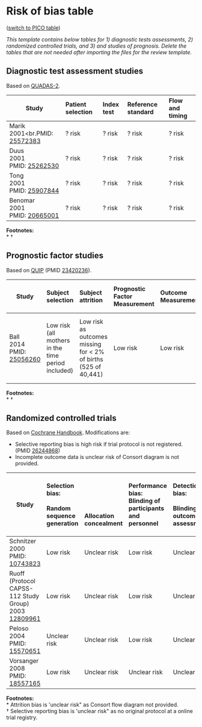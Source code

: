 # Risk of bias table
([switch to PICO table](pico-table.md))

<i>This template contains below tables for 1) diagnostic tests assessments, 2) randomized controlled trials, and 3) and studies of prognosis. Delete the tables that are not needed after importing the files for the review template.</i>

## Diagnostic test assessment studies

Based on [QUADAS-2](http://www.bristol.ac.uk/social-community-medicine/projects/quadas/quadas-2/).

|  Study                                      | Patient selection|Index test |Reference standard |Flow and timing|
| -------------------------------------------------|:----------------|:-----------|:------------------|:--------------|
| Marik<br>2001<br.PMID: [25572383](http://pubmed.gov/25572383)|?  risk         |?  risk     |?  risk       |?  risk   |
| Duus<br>2001<br>PMID: [25262530](http://pubmed.gov/25262530)|?  risk         |?  risk     |?  risk       |?  risk   |
| Tong<br>2001<br>PMID: [25907844](http://pubmed.gov/25907844)|?  risk         |?  risk     |?  risk       |?  risk   |
| Benomar<br>2001<br>PMID: [20665001](http://pubmed.gov/20665001)|?  risk         |?  risk     |?  risk       |?  risk   |

**Footnotes:**<br>
*
†

## Prognostic factor studies

Based on [QUIP](http://methods.cochrane.org/sites/methods.cochrane.org.prognosis/files/public/uploads/QUIPS%20tool.pdf) (PMID [23420236](https://pubmed.gov/23420236)).

|  Study             |Subject selection|Subject attrition |Prognostic Factor Measurement |Outcome Measurement|Study Confounding|Statistical Analysis and Reporting|
| ----------------------------------------------------------------|:--------|:--------|:--------|:--------|:--------|:-------|
| Ball<br>2014<br>PMID: [25056260](https://pubmed.gov/25056260)| Low risk (all mothers in the time period included)   | Low risk as outcomes missing for < 2% of births (525 of 40,441) | Low risk |Low risk  |Low risk. Confounders tested included:<br>• Parity<br>•  "Outcome of the previous birth" |Low risk. Used conditional logistic regression to control for maternal factors |

**Footnotes:**<br>
*
†

## Randomized controlled trials
Based on [Cochrane Handbook](http://handbook.cochrane.org/chapter_8/table_8_5_d_criteria_for_judging_risk_of_bias_in_the_risk_of.htm). Modifications are:
* Selective reporting bias is high risk if trial protocol is not registered.(PMID [26244868](https://pubmed.gov/26244868))
* Incomplete outcome data is unclear risk of Consort diagram is not provided.

|  Study        | Selection bias:<br/><br/>Random sequence generation<br/>| <br/><br/><br/><br/>Allocation concealment|Performance bias:<br/>Blinding of participants and personnel|Detection bias:<br/><br/>Blinding of outcome assessment<br/>|Attrition bias:<br/><br/>Incomplete outcome data<br/>|Reporting bias:<br/><br/><br/>Selective reporting|Other biases:<br/><br/>E.g. imbalanced compliance , co-interventions, or other<br/>|
| -------------------------------------|:---------|:---------|:--------------|:------------|:----------|:----------|:----------|
| Schnitzer<br>2000<br>PMID: [10743823](http://pubmed.gov/10743823)|Low risk |Unclear risk |Low risk |Unclear risk |High risk |Unclear risk as trial not registered|High risk\*|
| Ruoff  (Protocol CAPSS-112 Study Group)<br>2003<br>[12809961](http://pubmed.gov/12809961)|Low risk |Unclear risk |Low risk |Unclear risk |High risk|Unclear risk as trial not registered|Unclear risk|
| Peloso<br>2004<br>PMID: [15570651](http://pubmed.gov/15570651)|Unclear risk |Unclear risk |Low risk |Unclear risk |High risk |Unclear risk as trial not registered|Low risk|
| Vorsanger<br>2008<br>PMID: [18557165](http://pubmed.gov/18557165)|Low risk |Unclear risk |Unclear risk |Unclear risk |High risk |Unclear risk as trial not registered|High risk\*|

**Footnotes:**<br>
\* Attrition bias is 'unclear risk" as Consort flow diagram not provided.<br>
† Selective reporting bias is 'unclear risk" as no original protocol at a online trial registry.

